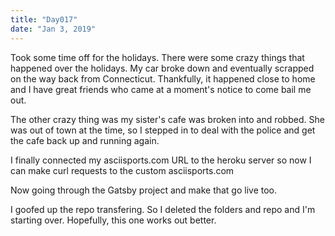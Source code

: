 ```yaml
---
title: "Day017"
date: "Jan 3, 2019"
---
```

Took some time off for the holidays. There were some crazy things that happened over the holidays. My car broke down and eventually scrapped on the way back from Connecticut. Thankfully, it happened close to home and I have great friends who came at a moment's notice to come bail me out.

The other crazy thing was my sister's cafe was broken into and robbed. She was out of town at the time, so I stepped in to deal with the police and get the cafe back up and running again.

I finally connected my asciisports.com URL to the heroku server so now I can make curl requests to the custom asciisports.com

Now going through the Gatsby project and make that go live too.

I goofed up the repo transfering. So I deleted the folders and repo and I'm starting over. Hopefully, this one works out better.
